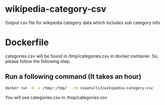 # wikipedia-category-csv
Output csv file for wikipedia category data which includes sub category info

# Dockerfile

categories.csv will be found in /tmp/categories.csv in docker container.
So, please follow the following step.

## Run a following command (It takes an hour)
```bash
docker run -d -v /tmp/:/tmp/ --rm niwatolli3/wikipedia-category-csv
```

You will see categories.csv in /tmp/categories.csv



